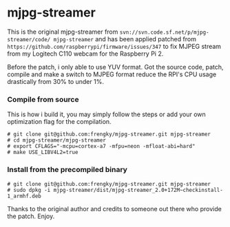 # mjpg-streamer

This is the original mjpg-streamer from `svn://svn.code.sf.net/p/mjpg-streamer/code/ mjpg-streamer`
and has been applied patched from `https://github.com/raspberrypi/firmware/issues/347` to fix MJPEG stream from my Logitech C110 webcam for the Raspberry Pi 2.

Before the patch, i only able to use YUV format. Got the source code, patch, compile and make a switch to MJPEG format reduce the RPI's CPU usage drastically from 30% to under 1%.

### Compile from source

This is how i build it, you may simply follow the steps or add your own optimization flag for the compilation.

```
# git clone git@github.com:frengky/mjpg-streamer.git mjpg-streamer
# cd mjpg-streamer/mjpg-streamer
# export CFLAGS="-mcpu=cortex-a7 -mfpu=neon -mfloat-abi=hard"
# make USE_LIBV4L2=true
```

### Install from the precompiled binary

```
# git clone git@github.com:frengky/mjpg-streamer.git mjpg-streamer
# sudo dpkg -i mjpg-streamer/dist/mjpg-streamer_2.0+172M~checkinstall-1_armhf.deb
```

Thanks to the original author and credits to someone out there who provide the patch.
Enjoy.

